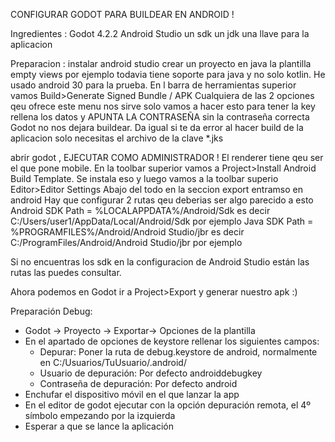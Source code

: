 CONFIGURAR GODOT PARA BUILDEAR EN ANDROID !

Ingredientes :
Godot 4.2.2
Android Studio 
un sdk 
un jdk 
una llave para la aplicacion 

Preparacion : 
instalar android studio 
crear un proyecto en java 
la plantilla empty views por ejemplo todavia tiene
soporte para java y no solo kotlin.
He usado android 30 para la prueba. 
En l barra de herramientas superior vamos  Build>Generate Signed Bundle / APK
Cualquiera de las 2 opciones qeu ofrece este menu nos sirve solo vamos a hacer esto para tener la key
rellena los datos y APUNTA LA CONTRASEÑA sin la contraseña correcta Godot no nos dejara buildear.
Da igual si te da error al hacer build de la aplicacion solo necesitas el archivo de la clave *.jks


abrir godot , EJECUTAR COMO ADMINISTRADOR !
El renderer tiene qeu ser el que pone mobile.
En la toolbar superior vamos a Project>Install Android Build Template.
Se instala eso y luego vamos a la toolbar superio Editor>Editor Settings 
Abajo del todo en la seccion export entramso en android 
Hay que configurar 2 rutas qeu deberias ser algo parecido a esto 
Android SDK Path = %LOCALAPPDATA%/Android/Sdk es decir C:/Users/user1/AppData/Local/Android/Sdk  por ejemplo 
Java SDK Path = %PROGRAMFILES%/Android/Android Studio/jbr  es decir C:/ProgramFiles/Android/Android Studio/jbr  por ejemplo 

Si no encuentras los sdk en la configuracion de Android Studio están las rutas las puedes consultar.

Ahora podemos en Godot ir a  Project>Export y generar nuestro apk :)

Preparación Debug:
- Godot -> Proyecto -> Exportar-> Opciones de la plantilla
- En el apartado de opciones de keystore rellenar los siguientes campos:
    - Depurar: Poner la ruta de debug.keystore de android, normalmente en C:/Usuarios/TuUsuario/.android/
    - Usuario de depuración: Por defecto androiddebugkey
    - Contraseña de depuración: Por defecto android
- Enchufar el dispositivo móvil en el que lanzar la app
- En el editor de godot ejecutar con la opción depuración remota, el 4º símbolo empezando por la izquierda
- Esperar a que se lance la aplicación

